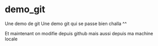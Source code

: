 # demo_git
Une demo de git
Une demo git qui se passe bien challa ^^


Et maintenant on modifie depuis github
mais aussi depuis ma machine locale
